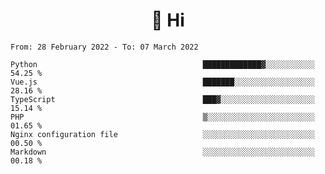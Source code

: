 <h1 align="center">👋 Hi</h1>
<!-- <h3 align="center">An enthusiastic frontend developer</h3> -->

<!--START_SECTION:waka-->

```text
From: 28 February 2022 - To: 07 March 2022

Python                                     █████████████▓░░░░░░░░░░░   54.25 %
Vue.js                                     ███████░░░░░░░░░░░░░░░░░░   28.16 %
TypeScript                                 ███▓░░░░░░░░░░░░░░░░░░░░░   15.14 %
PHP                                        ▒░░░░░░░░░░░░░░░░░░░░░░░░   01.65 %
Nginx configuration file                   ░░░░░░░░░░░░░░░░░░░░░░░░░   00.50 %
Markdown                                   ░░░░░░░░░░░░░░░░░░░░░░░░░   00.18 %
```

<!--END_SECTION:waka-->
